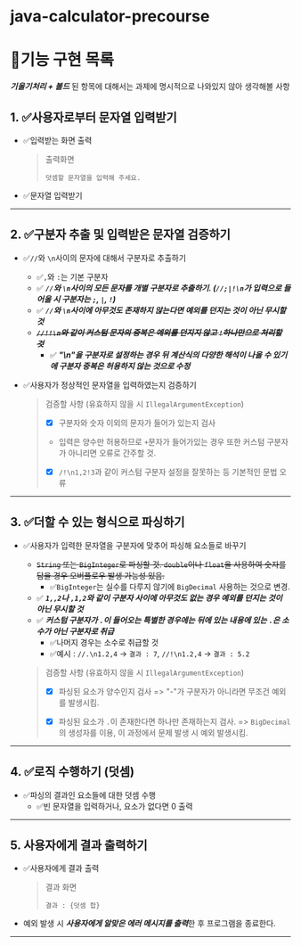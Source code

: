 # java-calculator-precourse

# 📄기능 구현 목록

***기울기처리 + 볼드*** 된 항목에 대해서는 과제에 명시적으로 나와있지 않아 생각해볼 사항

## 1. ✅사용자로부터 문자열 입력받기

- ✅입력받는 화면 출력

  > 출력화면
  >    ```
  >    덧셈할 문자열을 입력해 주세요.
  >    ```

- ✅문자열 입력받기

---

## 2. ✅구분자 추출 및 입력받은 문자열 검증하기

- ✅`//`와 `\n`사이의 문자에 대해서 구분자로 추출하기
    - ✅`,`와 `:`는 기본 구분자
    - ✅ ***`//`와 `\n`사이의 모든 문자를 개별 구분자로 추출하기. (`//;|!\n`가 입력으로 들어올 시 구분자는 `;`, `|`, `!`)***
    - ✅ ***`//`와 `\n`사이에 아무것도 존재하지 않는다면 예외를 던지는 것이 아닌 무시할 것***
    - ~~***`//!!\n`와 같이 커스텀 문자의 중복은 예외를 던지지 않고 `!`하나만으로 처리할 것***~~
        - ✅ ***"\n"을 구분자로 설정하는 경우 뒤 계산식의 다양한 해석이 나올 수 있기에 구분자 중복은 허용하지 않는 것으로 수정***

- ✅사용자가 정상적인 문자열을 입력하였는지 검증하기

  > 검증할 사항 (유효하지 않을 시 `IllegalArgumentException`)
  >
  > - [x] 구분자와 숫자 이외의 문자가 들어가 있는지 검사
  >
  > - 입력은 양수만 허용하므로 `+`문자가 들어가있는 경우 또한 커스텀 구분자가 아니리면 오류로 간주할 것.
  >
  > - [x] `/!\n1,2!3`과 같이 커스텀 구분자 설정을 잘못하는 등 기본적인 문법 오류

---

## 3. ✅더할 수 있는 형식으로 파싱하기

- ✅사용자가 입력한 문자열을 구분자에 맞추어 파싱해 요소들로 바꾸기
    - ~~`String` 또는 `BigInteger`로 파싱할 것. `double`이나 `float`을 사용하여 숫자를 담을 경우 오버플로우 발생 가능성 있음.~~
        - ✅`BigInteger`는 실수를 다루지 않기에 `BigDecimal` 사용하는 것으로 변경.
    - ✅ ***`1,,2`나 `,1,2`와 같이 구분자 사이에 아무것도 없는 경우 예외를 던지는 것이 아닌 무시할 것***
    - ✅ ***커스텀 구분자가 `.`이 들어오는 특별한 경우에는 뒤에 있는 내용에 있는 `.`은 소수가 아닌 구분자로 취급***
        - ✅나머지 경우는 소수로 취급할 것
        - ✅예시 : `//.\n1.2,4` -> `결과 : 7`, `//!\n1.2,4` -> `결과 : 5.2`

  > 검증할 사항 (유효하지 않을 시 `IllegalArgumentException`)
  >
  > - [x] 파싱된 요소가 양수인지 검사 => "-"가 구분자가 아니라면 무조건 예외를 발생시킴.
  >
  > - [x] 파싱된 요소가 `.`이 존재한다면 하나만 존재하는지 검사. => `BigDecimal`의 생성자를 이용, 이 과정에서 문제 발생 시 예외 발생시킴.

---

## 4. ✅로직 수행하기 (덧셈)

- ✅파싱의 결과인 요소들에 대한 덧셈 수행
    - ✅빈 문자열을 입력하거나, 요소가 없다면 0 출력

---

## 5. 사용자에게 결과 출력하기

- ✅사용자에게 결과 출력
  > 결과 화면
  >
  >  ```
  >  결과 : {덧셈 합}
  >  ```

- 예외 발생 시 ***사용자에게 알맞은 에러 메시지를 출력***한 후 프로그램을 종료한다.

---
